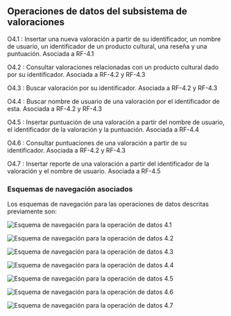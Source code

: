 ## Operaciones de datos del subsistema de valoraciones

O4.1
: Insertar una nueva valoración a partir de su identificador,
un nombre de usuario, un identificador de un producto cultural,
una reseña y una puntuación. Asociada a RF-4.1

O4.2
: Consultar valoraciones relacionadas con un producto cultural
dado por su identificador. Asociada a RF-4.2 y RF-4.3

O4.3
: Buscar valoración por su identificador. Asociada a RF-4.2 y RF-4.3

O4.4
: Buscar nombre de usuario de una valoración por el identificador
de esta. Asociada a RF-4.2 y RF-4.3

O4.5
: Insertar puntuación de una valoración a partir del nombre de
usuario, el identificador de la valoración y la puntuación. Asociada
a RF-4.4

O4.6
: Consultar puntuaciones de una valoración a partir de su
identificador. Asociada a RF-4.2 y RF-4.3

O4.7
: Insertar reporte de una valoración a partir del identificador
de la valoración y el nombre de usuario. Asociada a RF-4.5

### Esquemas de navegación asociados

Los esquemas de navegación para las operaciones de datos descritas previamente son:

![Esquema de navegación para la operación de datos 4.1](Diagramas/O4.1.png) 

![Esquema de navegación para la operación de datos 4.2](Diagramas/O4.2.png) 

![Esquema de navegación para la operación de datos 4.3](Diagramas/O4.3.png) 

![Esquema de navegación para la operación de datos 4.4](Diagramas/O4.4.png) 

![Esquema de navegación para la operación de datos 4.5](Diagramas/O4.5.png) 

![Esquema de navegación para la operación de datos 4.6](Diagramas/O4.6.png) 

![Esquema de navegación para la operación de datos 4.7](Diagramas/O4.7.png) 
